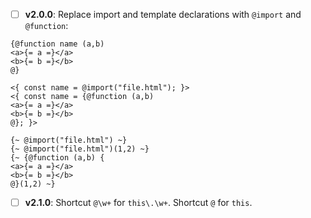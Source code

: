 - [ ] **v2.0.0**: Replace import and template declarations with `@import` and `@function`:
```
{@function name (a,b)
<a>{= a =}</a>
<b>{= b =}</b>
@}

<{ const name = @import("file.html"); }>
<{ const name = {@function (a,b)
<a>{= a =}</a>
<b>{= b =}</b>
@}; }>

{~ @import("file.html") ~}
{~ @import("file.html")(1,2) ~}
{~ {@function (a,b) {
<a>{= a =}</a>
<b>{= b =}</b>
@}(1,2) ~}
```
- [ ] **v2.1.0**: Shortcut `@\w+` for `this\.\w+`. Shortcut `@` for `this`.